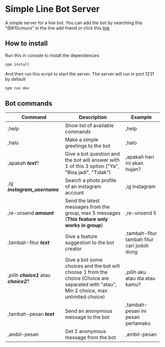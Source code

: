 # Simple Line Bot Server

A simple server for a line bot. You can add the bot by searching this "@810cmuce" in the line add friend or click this [link](https://line.me/R/ti/p/%40810cmuce)

## How to install

Run this in console to install the dependencies

```javascript
npm install
```

And then run this script to start the server. The server will run in port 1231 by default

```javascript
npm run dev
```

## Bot commands

|Command|Description|Example|
|-------|-----------|-------|
|,help|Show list of available commands|,help|
|,halo|Make a simple greetings to the bot|,halo|
|,apakah **_text_**?|Give a bot question and the bot will answer with 1 of this 3 option ("Ya", "Bisa jadi", "Tidak")|,apakah hari ini akan hujan?|
|,ig **_instagram_username_**|Search a photo profile of an instagram account|,ig instagram|
|,re-unsend **_amount_**|Send the latest messages from the group, max 5 messages (**This feature only works in group**)|,re-unsend 5|
|,tambah-fitur **_text_**|Give a feature suggestion to the bot creator|,tambah-fitur tambah fitur cari jodoh dong|
|,pilih **_choice1_** atau **_choice2_**?|Give a bot some choices and the bot will choose 1 from the choice (Choice are separated with "atau", Min 2 choice, max unlimited choice)|,pilih aku atau dia atau kamu?|
|,tambah-pesan **_text_**|Send an anonymous message to the bot|,tambah-pesan ini pesan pertamaku|
|,ambil-pesan|Get 1 anonymous message from the bot|,ambil-pesan|
